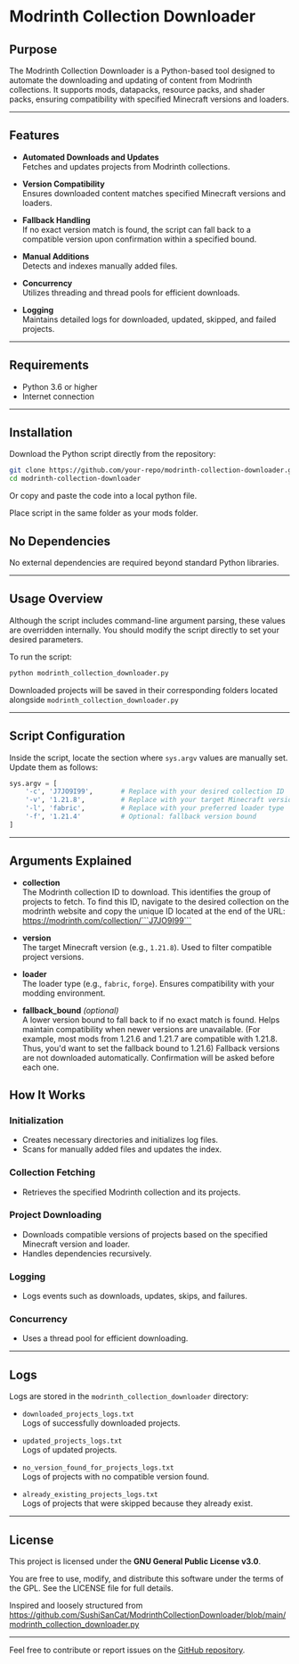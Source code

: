 # Modrinth Collection Downloader

## Purpose

The Modrinth Collection Downloader is a Python-based tool designed to automate the downloading and updating of content from Modrinth collections. It supports mods, datapacks, resource packs, and shader packs, ensuring compatibility with specified Minecraft versions and loaders.

---

## Features

- **Automated Downloads and Updates**  
  Fetches and updates projects from Modrinth collections.

- **Version Compatibility**  
  Ensures downloaded content matches specified Minecraft versions and loaders.

- **Fallback Handling**  
  If no exact version match is found, the script can fall back to a compatible version upon confirmation within a specified bound.

- **Manual Additions**  
  Detects and indexes manually added files.

- **Concurrency**  
  Utilizes threading and thread pools for efficient downloads.

- **Logging**  
  Maintains detailed logs for downloaded, updated, skipped, and failed projects.

---

## Requirements

- Python 3.6 or higher  
- Internet connection

---

## Installation

Download the Python script directly from the repository:

```bash
git clone https://github.com/your-repo/modrinth-collection-downloader.git
cd modrinth-collection-downloader
```

Or copy and paste the code into a local python file.

Place script in the same folder as your mods folder.

## No Dependencies

No external dependencies are required beyond standard Python libraries.

---

## Usage Overview

Although the script includes command-line argument parsing, these values are overridden internally. You should modify the script directly to set your desired parameters.

To run the script:

```bash
python modrinth_collection_downloader.py
```

Downloaded projects will be saved in their corresponding folders located alongside ```modrinth_collection_downloader.py```

---

## Script Configuration

Inside the script, locate the section where `sys.argv` values are manually set. Update them as follows:

```python
sys.argv = [
    '-c', 'J7JO9I99',       # Replace with your desired collection ID
    '-v', '1.21.8',         # Replace with your target Minecraft version
    '-l', 'fabric',         # Replace with your preferred loader type
    '-f', '1.21.4'          # Optional: fallback version bound
]
```

---

## Arguments Explained

- **collection**  
  The Modrinth collection ID to download. This identifies the group of projects to fetch. To find this ID, navigate to the desired collection on the modrinth website and copy the unique ID located at the end of the URL: https://modrinth.com/collection/```J7JO9I99```

- **version**  
  The target Minecraft version (e.g., `1.21.8`). Used to filter compatible project versions.

- **loader**  
  The loader type (e.g., `fabric`, `forge`). Ensures compatibility with your modding environment.

- **fallback_bound** *(optional)*  
  A lower version bound to fall back to if no exact match is found. Helps maintain compatibility when newer versions are unavailable. (For example, most mods from 1.21.6 and 1.21.7 are compatible with 1.21.8. Thus, you'd want to set the fallback bound to 1.21.6) Fallback versions are not downloaded automatically. Confirmation will be asked before each one.

## How It Works

### Initialization

- Creates necessary directories and initializes log files.
- Scans for manually added files and updates the index.

### Collection Fetching

- Retrieves the specified Modrinth collection and its projects.

### Project Downloading

- Downloads compatible versions of projects based on the specified Minecraft version and loader.
- Handles dependencies recursively.

### Logging

- Logs events such as downloads, updates, skips, and failures.

### Concurrency

- Uses a thread pool for efficient downloading.

---

## Logs

Logs are stored in the `modrinth_collection_downloader` directory:

- `downloaded_projects_logs.txt`  
  Logs of successfully downloaded projects.

- `updated_projects_logs.txt`  
  Logs of updated projects.

- `no_version_found_for_projects_logs.txt`  
  Logs of projects with no compatible version found.

- `already_existing_projects_logs.txt`  
  Logs of projects that were skipped because they already exist.

---

## License

This project is licensed under the **GNU General Public License v3.0**.

You are free to use, modify, and distribute this software under the terms of the GPL. See the LICENSE file for full details.

Inspired and loosely structured from https://github.com/SushiSanCat/ModrinthCollectionDownloader/blob/main/modrinth_collection_downloader.py

---

Feel free to contribute or report issues on the [GitHub repository](https://github.com/Fire-Horse27/Modrinth-Collection-Downloader).

